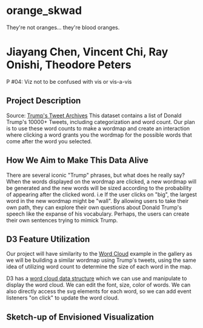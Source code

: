 # orange_skwad
They're not oranges... they're blood oranges.
# Jiayang Chen, Vincent Chi, Ray Onishi, Theodore Peters
P #04: Viz not to be confused with vis or vis-a-vis

## Project Description
Source: [Trump's Tweet Archives](http://www.trumptwitterarchive.com/)
This dataset contains a list of Donald Trump's 10000+ Tweets, including categorization and word count.
Our plan is to use these word counts to make a wordmap and create an interaction where clicking a word grants you the wordmap for the possible words that come after the word you selected.

## How We Aim to Make This Data Alive
There are several iconic "Trump" phrases, but what does he really say? 
When the words displayed on the wordmap are clicked, a new wordmap will be generated and the new words will be sized according to the probability of appearing after the clicked word. i.e If the user clicks on "big", the largest word in the new wordmap might be "wall". By allowing users to take their own path, they can explore their own questions about Donald Trump's speech like the expanse of his vocabulary. Perhaps, the users can create their own sentences trying to mimick Trump.
## D3 Feature Utilization
Our project will have similarity to the [Word Cloud](https://www.jasondavies.com/wordcloud/) example in the gallery as we will be building a similar wordmap using Trump's tweets, using the same idea of utilizing word count to determine the size of each word in the map. 

D3 has a [word cloud data structure](http://bl.ocks.org/joews/9697914) which we can use and manipulate to display the word cloud. We can edit the font, size, color of words. We can also directly access the svg elements for each word, so we can add event listeners "on click" to update the word cloud.

## Sketch-up of Envisioned Visualization

